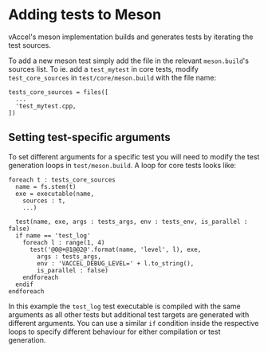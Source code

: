 # Adding tests to Meson

vAccel's meson implementation builds and generates tests by iterating the test
sources.

To add a new meson test simply add the file in the relevant ```meson.build```'s
sources list. To ie. add a ```test_mytest``` in core tests, modify
```test_core_sources``` in ```test/core/meson.build``` with the file name:
```meson
tests_core_sources = files([
  ...
  'test_mytest.cpp,
])
```

## Setting test-specific arguments

To set different arguments for a specific test you will need to modify the test
generation loops in ```test/meson.build```. A loop for core tests looks like:
```meson
foreach t : tests_core_sources
  name = fs.stem(t)
  exe = executable(name,
    sources : t,
    ...)

  test(name, exe, args : tests_args, env : tests_env, is_parallel : false)
  if name == 'test_log'
    foreach l : range(1, 4)
      test('@0@+@1@@2@'.format(name, 'level', l), exe,
        args : tests_args,
        env : 'VACCEL_DEBUG_LEVEL=' + l.to_string(),
        is_parallel : false)
    endforeach
  endif
endforeach
```

In this example the ```test_log``` test executable is compiled with the same
arguments as all other tests but additional test targets are generated with
different arguments. You can use a similar ```if``` condition inside the
respective loops to specify different behaviour for either compilation or
test generation.
